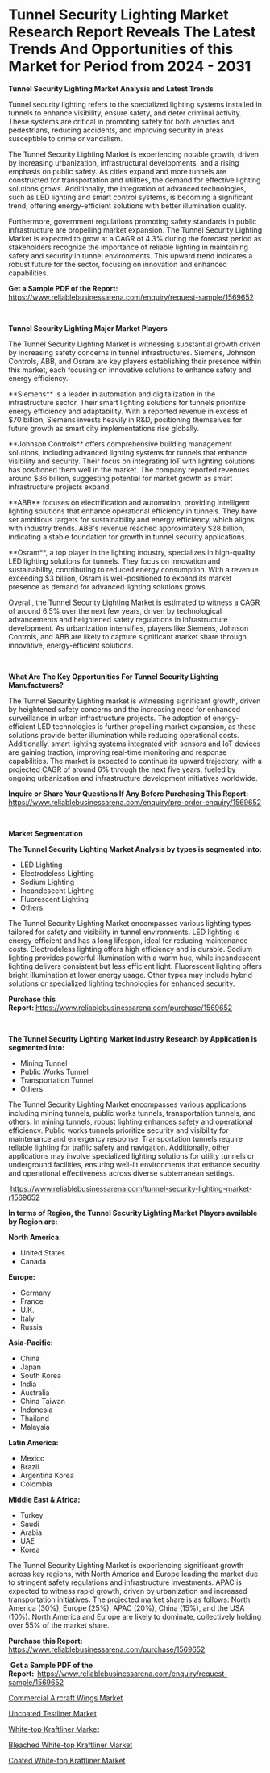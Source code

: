 <p><h1>Tunnel Security Lighting Market Research Report Reveals The Latest Trends And Opportunities of this Market for Period from 2024 - 2031</h1></p><p><strong>Tunnel Security Lighting Market Analysis and Latest Trends</strong></p>
<p><p>Tunnel security lighting refers to the specialized lighting systems installed in tunnels to enhance visibility, ensure safety, and deter criminal activity. These systems are critical in promoting safety for both vehicles and pedestrians, reducing accidents, and improving security in areas susceptible to crime or vandalism. </p><p>The Tunnel Security Lighting Market is experiencing notable growth, driven by increasing urbanization, infrastructural developments, and a rising emphasis on public safety. As cities expand and more tunnels are constructed for transportation and utilities, the demand for effective lighting solutions grows. Additionally, the integration of advanced technologies, such as LED lighting and smart control systems, is becoming a significant trend, offering energy-efficient solutions with better illumination quality. </p><p>Furthermore, government regulations promoting safety standards in public infrastructure are propelling market expansion. The Tunnel Security Lighting Market is expected to grow at a CAGR of 4.3% during the forecast period as stakeholders recognize the importance of reliable lighting in maintaining safety and security in tunnel environments. This upward trend indicates a robust future for the sector, focusing on innovation and enhanced capabilities.</p></p>
<p><strong>Get a Sample PDF of the Report:&nbsp;</strong> <a href="https://www.reliablebusinessarena.com/enquiry/request-sample/1569652?utm_campaign=1579&utm_medium=2&utm_source=Github&utm_content=ia&utm_term=14102024&utm_id=tunnel-security-lighting">https://www.reliablebusinessarena.com/enquiry/request-sample/1569652</a></p>
<p>&nbsp;</p>
<p><strong>Tunnel Security Lighting Major Market Players</strong></p>
<p><p>The Tunnel Security Lighting Market is witnessing substantial growth driven by increasing safety concerns in tunnel infrastructures. Siemens, Johnson Controls, ABB, and Osram are key players establishing their presence within this market, each focusing on innovative solutions to enhance safety and energy efficiency.</p><p>**Siemens** is a leader in automation and digitalization in the infrastructure sector. Their smart lighting solutions for tunnels prioritize energy efficiency and adaptability. With a reported revenue in excess of $70 billion, Siemens invests heavily in R&D, positioning themselves for future growth as smart city implementations rise globally.</p><p>**Johnson Controls** offers comprehensive building management solutions, including advanced lighting systems for tunnels that enhance visibility and security. Their focus on integrating IoT with lighting solutions has positioned them well in the market. The company reported revenues around $36 billion, suggesting potential for market growth as smart infrastructure projects expand.</p><p>**ABB** focuses on electrification and automation, providing intelligent lighting solutions that enhance operational efficiency in tunnels. They have set ambitious targets for sustainability and energy efficiency, which aligns with industry trends. ABB's revenue reached approximately $28 billion, indicating a stable foundation for growth in tunnel security applications.</p><p>**Osram**, a top player in the lighting industry, specializes in high-quality LED lighting solutions for tunnels. They focus on innovation and sustainability, contributing to reduced energy consumption. With a revenue exceeding $3 billion, Osram is well-positioned to expand its market presence as demand for advanced lighting solutions grows.</p><p>Overall, the Tunnel Security Lighting Market is estimated to witness a CAGR of around 6.5% over the next few years, driven by technological advancements and heightened safety regulations in infrastructure development. As urbanization intensifies, players like Siemens, Johnson Controls, and ABB are likely to capture significant market share through innovative, energy-efficient solutions.</p></p>
<p>&nbsp;</p>
<p><strong>What Are The Key Opportunities For Tunnel Security Lighting Manufacturers?</strong></p>
<p><p>The Tunnel Security Lighting market is witnessing significant growth, driven by heightened safety concerns and the increasing need for enhanced surveillance in urban infrastructure projects. The adoption of energy-efficient LED technologies is further propelling market expansion, as these solutions provide better illumination while reducing operational costs. Additionally, smart lighting systems integrated with sensors and IoT devices are gaining traction, improving real-time monitoring and response capabilities. The market is expected to continue its upward trajectory, with a projected CAGR of around 6% through the next five years, fueled by ongoing urbanization and infrastructure development initiatives worldwide.</p></p>
<p><strong>Inquire or Share Your Questions If Any Before Purchasing This Report:</strong> <a href="https://www.reliablebusinessarena.com/enquiry/pre-order-enquiry/1569652?utm_campaign=1579&utm_medium=2&utm_source=Github&utm_content=ia&utm_term=14102024&utm_id=tunnel-security-lighting">https://www.reliablebusinessarena.com/enquiry/pre-order-enquiry/1569652</a></p>
<p>&nbsp;</p>
<p><strong>Market Segmentation</strong></p>
<p><strong>The Tunnel Security Lighting Market Analysis by types is segmented into:</strong></p>
<p><ul><li>LED Lighting</li><li>Electrodeless Lighting</li><li>Sodium Lighting</li><li>Incandescent Lighting</li><li>Fluorescent Lighting</li><li>Others</li></ul></p>
<p><p>The Tunnel Security Lighting Market encompasses various lighting types tailored for safety and visibility in tunnel environments. LED lighting is energy-efficient and has a long lifespan, ideal for reducing maintenance costs. Electrodeless lighting offers high efficiency and is durable. Sodium lighting provides powerful illumination with a warm hue, while incandescent lighting delivers consistent but less efficient light. Fluorescent lighting offers bright illumination at lower energy usage. Other types may include hybrid solutions or specialized lighting technologies for enhanced security.</p></p>
<p><strong>Purchase this Report:&nbsp;</strong><a href="https://www.reliablebusinessarena.com/purchase/1569652?utm_campaign=1579&utm_medium=2&utm_source=Github&utm_content=ia&utm_term=14102024&utm_id=tunnel-security-lighting">https://www.reliablebusinessarena.com/purchase/1569652</a></p>
<p>&nbsp;</p>
<p><strong>The Tunnel Security Lighting Market Industry Research by Application is segmented into:</strong></p>
<p><ul><li>Mining Tunnel</li><li>Public Works Tunnel</li><li>Transportation Tunnel</li><li>Others</li></ul></p>
<p><p>The Tunnel Security Lighting Market encompasses various applications including mining tunnels, public works tunnels, transportation tunnels, and others. In mining tunnels, robust lighting enhances safety and operational efficiency. Public works tunnels prioritize security and visibility for maintenance and emergency response. Transportation tunnels require reliable lighting for traffic safety and navigation. Additionally, other applications may involve specialized lighting solutions for utility tunnels or underground facilities, ensuring well-lit environments that enhance security and operational effectiveness across diverse subterranean settings.</p></p>
<p><a href="https://www.reliablebusinessarena.com/tunnel-security-lighting-market-r1569652?utm_campaign=1579&utm_medium=2&utm_source=Github&utm_content=ia&utm_term=14102024&utm_id=tunnel-security-lighting">&nbsp;https://www.reliablebusinessarena.com/tunnel-security-lighting-market-r1569652</a></p>
<p><strong>In terms of Region, the Tunnel Security Lighting Market Players available by Region are:</strong></p>
<p>
    <p> <strong> North America: </strong>
        <ul>
            <li>United States</li>
            <li>Canada</li>
        </ul>
        </p> 
    <p> <strong> Europe: </strong>
        <ul>
            <li>Germany</li>
            <li>France</li>
            <li>U.K.</li>
            <li>Italy</li>
            <li>Russia</li>
        </ul>
        </p> 
    <p> <strong> Asia-Pacific: </strong>
        <ul>
            <li>China</li>
            <li>Japan</li>
            <li>South Korea</li>
            <li>India</li>
            <li>Australia</li>
            <li>China Taiwan</li>
            <li>Indonesia</li>
            <li>Thailand</li>
            <li>Malaysia</li>
        </ul>
        </p> 
    <p> <strong> Latin America: </strong>
        <ul>
            <li>Mexico</li>
            <li>Brazil</li>
            <li>Argentina Korea</li>
            <li>Colombia</li>
        </ul>
        </p> 
    <p> <strong> Middle East & Africa: </strong>
        <ul>
            <li>Turkey</li>
            <li>Saudi</li>
            <li>Arabia</li>
            <li>UAE</li>
            <li>Korea</li>
        </ul>
    </p>
    </p>
<p><p>The Tunnel Security Lighting Market is experiencing significant growth across key regions, with North America and Europe leading the market due to stringent safety regulations and infrastructure investments. APAC is expected to witness rapid growth, driven by urbanization and increased transportation initiatives. The projected market share is as follows: North America (30%), Europe (25%), APAC (20%), China (15%), and the USA (10%). North America and Europe are likely to dominate, collectively holding over 55% of the market share.</p></p>
<p><strong>Purchase this Report: </strong><a href="https://www.reliablebusinessarena.com/purchase/1569652?utm_campaign=1579&utm_medium=2&utm_source=Github&utm_content=ia&utm_term=14102024&utm_id=tunnel-security-lighting">https://www.reliablebusinessarena.com/purchase/1569652</a></p>
<p>&nbsp;<strong>Get a Sample PDF of the Report:&nbsp;&nbsp;</strong><a href="https://www.reliablebusinessarena.com/enquiry/request-sample/1569652?utm_campaign=1579&utm_medium=2&utm_source=Github&utm_content=ia&utm_term=14102024&utm_id=tunnel-security-lighting">https://www.reliablebusinessarena.com/enquiry/request-sample/1569652</a></p>
<p><strong></strong></p>
<p><p><a href="https://github.com/FassouRP/Market-Research-Report-List-6/blob/main/commercial-aircraft-wings-market.md?utm_campaign=1579&utm_medium=2&utm_source=Github&utm_content=ia&utm_term=14102024&utm_id=tunnel-security-lighting">Commercial Aircraft Wings Market</a></p><p><a href="https://www.linkedin.com/pulse/uncoated-testliner-market-overview-global-trends-future-prospects-l7a0c?trk=public_post_embed_feed-article-content&utm_campaign=1579&utm_medium=2&utm_source=Github&utm_content=ia&utm_term=14102024&utm_id=tunnel-security-lighting">Uncoated Testliner Market</a></p><p><a href="https://www.linkedin.com/pulse/global-white-top-kraftliner-market-size-trends-analysis-regional-j0cnc?trk=public_post_embed_feed-article-content&utm_campaign=1579&utm_medium=2&utm_source=Github&utm_content=ia&utm_term=14102024&utm_id=tunnel-security-lighting">White-top Kraftliner Market</a></p><p><a href="https://www.linkedin.com/pulse/evaluating-global-bleached-white-top-kraftliner-market-q3xdc?trk=public_post_embed_feed-article-content&utm_campaign=1579&utm_medium=2&utm_source=Github&utm_content=ia&utm_term=14102024&utm_id=tunnel-security-lighting">Bleached White-top Kraftliner Market</a></p><p><a href="https://www.linkedin.com/pulse/coated-white-top-kraftliner-market-global-share-ranking-overall-vkqec?trk=public_post_embed_feed-article-content&utm_campaign=1579&utm_medium=2&utm_source=Github&utm_content=ia&utm_term=14102024&utm_id=tunnel-security-lighting">Coated White-top Kraftliner Market</a></p></p>